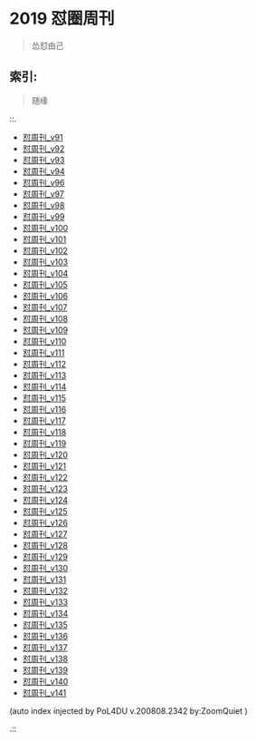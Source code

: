 # 2019 怼圈周刊
> 怂怼由己

## 索引:
> 随缘

::.

- [ 怼周刊_v91](091w.md)
- [ 怼周刊_v92](092w.md)
- [ 怼周刊_v93](093w.md)
- [ 怼周刊_v94](094w.md)
- [ 怼周刊_v96](096w.md)
- [ 怼周刊_v97](097w.md)
- [ 怼周刊_v98](098w.md)
- [ 怼周刊_v99](099w.md)
- [ 怼周刊_v100](100w.md)
- [ 怼周刊_v101](101w.md)
- [ 怼周刊_v102](102w.md)
- [ 怼周刊_v103](103w.md)
- [ 怼周刊_v104](104w.md)
- [ 怼周刊_v105](105w.md)
- [ 怼周刊_v106](106w.md)
- [ 怼周刊_v107](107w.md)
- [ 怼周刊_v108](108w.md)
- [ 怼周刊_v109](109w.md)
- [ 怼周刊_v110](110w.md)
- [ 怼周刊_v111](111w.md)
- [ 怼周刊_v112](112w.md)
- [ 怼周刊_v113](113w.md)
- [ 怼周刊_v114](114w.md)
- [ 怼周刊_v115](115w.md)
- [ 怼周刊_v116](116w.md)
- [ 怼周刊_v117](117w.md)
- [ 怼周刊_v118](118w.md)
- [ 怼周刊_v119](119w.md)
- [ 怼周刊_v120](120w.md)
- [ 怼周刊_v121](121w.md)
- [ 怼周刊_v122](122w.md)
- [ 怼周刊_v123](123w.md)
- [ 怼周刊_v124](124w.md)
- [ 怼周刊_v125](125w.md)
- [ 怼周刊_v126](126w.md)
- [ 怼周刊_v127](127w.md)
- [ 怼周刊_v128](128w.md)
- [ 怼周刊_v129](129w.md)
- [ 怼周刊_v130](130w.md)
- [ 怼周刊_v131](131w.md)
- [ 怼周刊_v132](132w.md)
- [ 怼周刊_v133](133w.md)
- [ 怼周刊_v134](134w.md)
- [ 怼周刊_v135](135w.md)
- [ 怼周刊_v136](136w.md)
- [ 怼周刊_v137](137w.md)
- [ 怼周刊_v138](138w.md)
- [ 怼周刊_v139](139w.md)
- [ 怼周刊_v140](140w.md)
- [ 怼周刊_v141](141w.md)

(auto index injected by 
PoL4DU v.200808.2342 by:ZoomQuiet
)

.::


